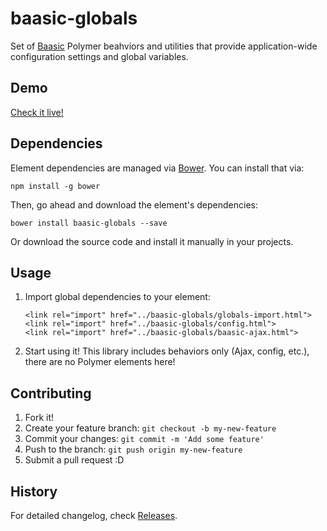 # baasic-globals

Set of [Baasic](http://www.baasic.com) Polymer beahviors and utilities that provide application-wide configuration settings and global variables.

## Demo

[Check it live!](http://demo.baasic.com/polymer/)

## Dependencies

Element dependencies are managed via [Bower](http://bower.io/). You can
install that via:

    npm install -g bower

Then, go ahead and download the element's dependencies:

    bower install baasic-globals --save

Or download the source code and install it manually in your projects.

## Usage


1. Import global dependencies to your element:

    ```
    <link rel="import" href="../baasic-globals/globals-import.html">
    <link rel="import" href="../baasic-globals/config.html">
    <link rel="import" href="../baasic-globals/baasic-ajax.html">

    ```
2. Start using it! This library includes behaviors only (Ajax, config, etc.), there are no Polymer elements here!

## Contributing

1. Fork it!
2. Create your feature branch: `git checkout -b my-new-feature`
3. Commit your changes: `git commit -m 'Add some feature'`
4. Push to the branch: `git push origin my-new-feature`
5. Submit a pull request :D

## History

For detailed changelog, check [Releases](https://github.com/baasic/baasic-sdk-polymer-core-globals/releases).

